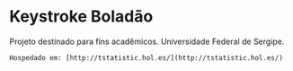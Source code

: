 # Keystroke Boladão
Projeto destinado para fins acadêmicos. Universidade Federal de Sergipe.
```
Hospedado em: [http://tstatistic.hol.es/](http://tstatistic.hol.es/)
```

